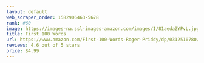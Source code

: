 ```yaml
---
layout: default 
﻿web_scraper_order: 1582906463-5678
rank: #60
image: https://images-na.ssl-images-amazon.com/images/I/81aedaZYPvL.jpg
title: First 100 Words
url: https://www.amazon.com/First-100-Words-Roger-Priddy/dp/0312510780/ref=zg_mw_books_60?_encoding=UTF8&psc=1&refRID=F7CXJB6QSX8DPP0KMBZS
reviews: 4.6 out of 5 stars
price: $4.99 
---
```

